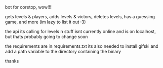 bot for coretop, wow!!!

gets levels & players, adds levels & victors, deletes levels, has a guessing game, and more (im lazy to list it out :3)

the api its calling for levels n stuff isnt currently online and is on localhost, but thats probably going to change soon

the requirements are in requirements.txt
its also needed to install gifski and add a path variable to the directory containing the binary

thanks
